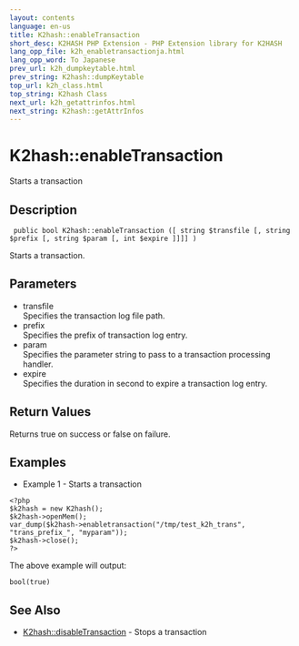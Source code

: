 ```yaml
---
layout: contents
language: en-us
title: K2hash::enableTransaction
short_desc: K2HASH PHP Extension - PHP Extension library for K2HASH
lang_opp_file: k2h_enabletransactionja.html
lang_opp_word: To Japanese
prev_url: k2h_dumpkeytable.html
prev_string: K2hash::dumpKeytable
top_url: k2h_class.html
top_string: K2hash Class
next_url: k2h_getattrinfos.html
next_string: K2hash::getAttrInfos
---
```


# K2hash::enableTransaction
Starts a transaction

## Description
```
 public bool K2hash::enableTransaction ([ string $transfile [, string $prefix [, string $param [, int $expire ]]]] )
```
Starts a transaction. 

## Parameters
- transfile  
Specifies the transaction log file path.
- prefix  
Specifies the prefix of transaction log entry.
- param  
Specifies the parameter string to pass to a transaction processing handler.
- expire  
Specifies the duration in second to expire a transaction log entry.

## Return Values
Returns true on success or false on failure. 

## Examples
- Example 1 - Starts a transaction
```
<?php
$k2hash = new K2hash();
$k2hash->openMem();
var_dump($k2hash->enabletransaction("/tmp/test_k2h_trans", "trans_prefix_", "myparam"));
$k2hash->close();
?>
```
The above example will output:
```
bool(true)
```

## See Also
- [K2hash::disableTransaction](k2h_disabletransaction.html) - Stops a transaction
